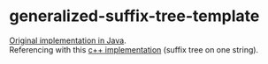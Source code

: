 # generalized-suffix-tree-template

[Original implementation in Java](https://github.com/abahgat/suffixtree).
<br>
Referencing with this [c++ implementation](https://github.com/murraycu/murrayc-suffix-tree/tree/ukkonen) (suffix tree on
one string).